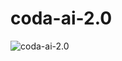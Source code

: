 # coda-ai-2.0

<img src="https://i.pinimg.com/736x/ed/3a/3a/ed3a3a925bd3c48b84736a9c14a2608c.jpg" alt="coda-ai-2.0">
